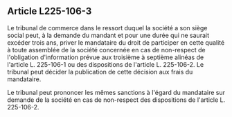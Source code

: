 Article L225-106-3
----
Le tribunal de commerce dans le ressort duquel la société a son siège social
peut, à la demande du mandant et pour une durée qui ne saurait excéder trois
ans, priver le mandataire du droit de participer en cette qualité à toute
assemblée de la société concernée en cas de non-respect de l'obligation
d'information prévue aux troisième à septième alinéas de l'article L. 225-106-1
ou des dispositions de l'article L. 225-106-2. Le tribunal peut décider la
publication de cette décision aux frais du mandataire.

Le tribunal peut prononcer les mêmes sanctions à l'égard du mandataire sur
demande de la société en cas de non-respect des dispositions de l'article L.
225-106-2.
